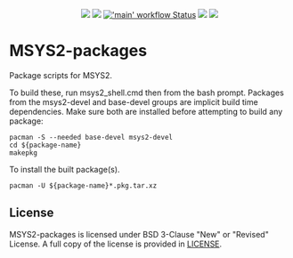 <p align="center">
  <a title="msys2.github.io" href="https://msys2.github.io"><img src="https://img.shields.io/website.svg?label=msys2.github.io&longCache=true&style=flat-square&url=http%3A%2F%2Fmsys2.github.io%2Findex.html&logo=github"></a><!--
  -->
  <a title="Join the chat at https://gitter.im/msys2/msys2" href="https://gitter.im/msys2/msys2"><img src="https://img.shields.io/badge/chat-on%20gitter-4db797.svg?longCache=true&style=flat-square&logo=gitter&logoColor=e8ecef"></a><!--
  -->
  <a title="GitHub Actions" href="https://github.com/msys2/MSYS2-packages/actions?query=workflow%3Amain"><img alt="'main' workflow Status" src="https://img.shields.io/github/workflow/status/msys2/MSYS2-packages/main?longCache=true&style=flat-square&label=build&logo=github"></a><!--
  -->
  <a title="AppVeyor" href="https://ci.appveyor.com/project/Alexpux/MSYS2-packages"><img src="https://img.shields.io/appveyor/ci/Alexpux/MSYS2-packages/master.svg?logo=appveyor&logoColor=e8ecef&style=flat-square"></a><!--
  -->
  <a title="Azure DevOps" href="https://dev.azure.com/msys2/mingw/_build/latest?definitionId=5&branchName=master"><img src="https://img.shields.io/azure-devops/build/msys2/5ee43462-f2c2-45d5-8c1c-31fdb1fd15b4/5/master?style=flat-square&logo=azure-pipelines"></a><!--
  -->
</p>

# MSYS2-packages

Package scripts for MSYS2.

To build these, run msys2_shell.cmd then from the bash prompt. Packages from
the msys2-devel and base-devel groups are implicit build time dependencies.
Make sure both are installed before attempting to build any package:

    pacman -S --needed base-devel msys2-devel
    cd ${package-name}
    makepkg

To install the built package(s).

    pacman -U ${package-name}*.pkg.tar.xz

## License

MSYS2-packages is licensed under BSD 3-Clause "New" or "Revised" License.
A full copy of the license is provided in [LICENSE](LICENSE).
